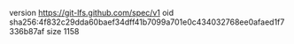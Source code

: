 version https://git-lfs.github.com/spec/v1
oid sha256:4f832c29dda60baef34dff41b7099a701e0c434032768ee0afaed1f7336b87af
size 1158
